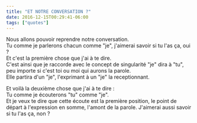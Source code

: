 ```yaml
---
title: "ET NOTRE CONVERSATION ?"
date: 2016-12-15T00:29:41-06:00
tags: ["quotes"]
---
```




Nous allons pouvoir reprendre notre conversation.\
Tu comme je parlerons chacun comme "je", j'aimerai savoir si tu l'as ça, oui ?\
Et c'est la première chose que j'ai à te dire.\
C'est ainsi que je raccorde avec le concept de singularité "je" dira à "tu", peu importe si c'est toi ou moi qui aurons la parole.\
Elle partira d'un "je", l'exprimant à un "je" la receptionnant.

Et voilà la deuxième chose que j'ai à te dire :\
Tu comme je écouterons "tu" comme "je".\
Et je veux te dire que cette écoute est la première position, le point de départ à l'expression en somme, l'amont de la parole. J'aimerai aussi savoir si tu l'as ça, non ?